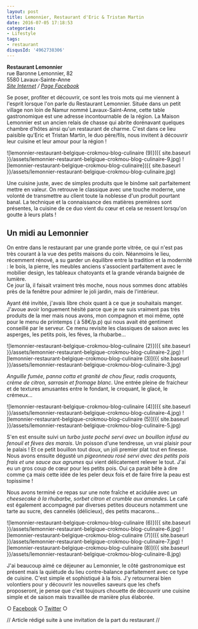 ```yaml
---
layout: post
title: Lemonnier, Restaurant d'Eric & Tristan Martin
date: 2016-07-05 17:18:53
categories: 
- Lifestyle
tags: 
- restaurant
disqusId: '4962738306'
---
```


**Restaurant Lemonnier**  
rue Baronne Lemonnier, 82  
5580 Lavaux-Sainte-Anne  
_[Site Internet](http://www.lemonnier.be/) / [Page Facebook](https://www.facebook.com/Lemonnier-Restaurant-H%C3%B4tel-165129210184969)_

Se poser, profiter et découvrir, ce sont les trois mots qui me viennent à l'esprit lorsque l'on parle du Restaurant Lemonnier. Située dans un petit village non loin de Namur nommé Lavaux-Saint-Anne, cette table gastronomique est une adresse incontournable de la région. La Maison Lemonnier est un ancien relais de chasse qui abrite dorénavant quelques chambre d’hôtes ainsi qu'un restaurant de charme. C'est dans ce lieu paisible qu'Eric et Tristan Martin, le duo père/fils, nous invitent à découvrir leur cuisine et leur amour pour la région !

![lemonnier-restaurant-belgique-crokmou-blog-culinaire (9)]({{ site.baseurl }}/assets/lemonnier-restaurant-belgique-crokmou-blog-culinaire-9.jpg) ![lemonnier-restaurant-belgique-crokmou-blog-culinaire]({{ site.baseurl }}/assets/lemonnier-restaurant-belgique-crokmou-blog-culinaire.jpg)

Une cuisine juste, avec de simples produits que le binôme sait parfaitement mettre en valeur. On retrouve le classique avec une touche moderne, une volonté de transmettre au client toute la noblesse d'un produit pourtant banal. La technique et la connaissance des matières premières sont présentes, la cuisine de ce duo vient du cœur et cela se ressent lorsqu'on goutte à leurs plats !

## Un midi au Lemonnier

On entre dans le restaurant par une grande porte vitrée, ce qui n'est pas très courant à la vue des petits maisons du coin. Néanmoins le lieu, récemment rénové, a su garder un équilibre entre la tradition et la modernité : le bois, la pierre, les meubles anciens s'associent parfaitement avec le mobilier design, les tableaux chatoyants et la grande véranda baignée de lumière.  
Ce jour là, il faisait vraiment très moche, nous nous sommes donc attablés près de la fenêtre pour admirer le joli jardin, mais de l'intérieur.

Ayant été invitée, j'avais libre choix quant à ce que je souhaitais manger. J'avoue avoir longuement hésité parce que je ne suis vraiment pas très produits de la mer mais nous avons, mon compagnon et moi même, opté pour le menu de printemps ( à 58€/p.p) qui nous avait été gentiment conseillé par le serveur. Ce menu revisite les classiques de saison avec les asperges, les petits pois, les fèves, la rhubarbe...

![lemonnier-restaurant-belgique-crokmou-blog-culinaire (2)]({{ site.baseurl }}/assets/lemonnier-restaurant-belgique-crokmou-blog-culinaire-2.jpg) ![lemonnier-restaurant-belgique-crokmou-blog-culinaire (3)]({{ site.baseurl }}/assets/lemonnier-restaurant-belgique-crokmou-blog-culinaire-3.jpg)

_Anguille fumée, panna cotta et granité de chou fleur, radis croquants, crème de citron, sarrasin et fromage blanc_. Une entrée pleine de fraicheur et de textures amusantes entre le fondant, le croquant, le glacé, le crémeux...

![lemonnier-restaurant-belgique-crokmou-blog-culinaire (4)]({{ site.baseurl }}/assets/lemonnier-restaurant-belgique-crokmou-blog-culinaire-4.jpg) ![lemonnier-restaurant-belgique-crokmou-blog-culinaire (5)]({{ site.baseurl }}/assets/lemonnier-restaurant-belgique-crokmou-blog-culinaire-5.jpg)

S'en est ensuite suivi un _turbo juste poché servi avec un bouillon infusé au fenouil et fèves des marais_. Un poisson d'une tendresse, un vrai plaisir pour le palais ! Et ce petit bouillon tout doux, un joli premier plat tout en finesse. Nous avons ensuite dégusté un _pigeonneau rosé servi avec des petits pois frais et une sauce aux agrumes_ qui vient délicatement relever le tout. J'ai eu un gros coup de cœur pour les petits pois. Oui ça parait bête à dire comme ça mais cette idée de les peler deux fois et de faire frire la peau est topissime !

Nous avons terminé ce repas sur une note fraîche et acidulée avec _un cheesecake à la rhubarbe, sorbet citron et crumble aux amandes_. Le café est également accompagné par diverses petites douceurs notamment une tarte au sucre, des cannelés (délicieux), des petits macarons...

![lemonnier-restaurant-belgique-crokmou-blog-culinaire (6)]({{ site.baseurl }}/assets/lemonnier-restaurant-belgique-crokmou-blog-culinaire-6.jpg) ![lemonnier-restaurant-belgique-crokmou-blog-culinaire (7)]({{ site.baseurl }}/assets/lemonnier-restaurant-belgique-crokmou-blog-culinaire-7.jpg) ![lemonnier-restaurant-belgique-crokmou-blog-culinaire (8)]({{ site.baseurl }}/assets/lemonnier-restaurant-belgique-crokmou-blog-culinaire-8.jpg)

J'ai beaucoup aimé ce déjeuner au Lemonnier, le côté gastronomique est présent mais la quiétude du lieu contre-balance parfaitement avec ce type de cuisine. C'est simple et sophistiqué à la fois. J'y retournerai bien volontiers pour y découvrir les nouvelles saveurs que les chefs proposeront, je pense que c'est toujours chouette de découvrir une cuisine simple et de saison mais travaillée de manière plus élaborée.

○ [Facebook](https://www.facebook.com/crokmou.blog) ○ [Twitter](https://twitter.com/Crokmou) ○

// Article rédigé suite à une invitation de la part du restaurant //
